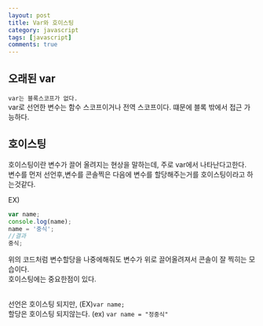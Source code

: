 ```yaml
---
layout: post
title: Var와 호이스팅
category: javascript
tags: [javascript]
comments: true
---
```


## 오래된 var

`var는 블록스코프가 없다.` <br/>
var로 선언한 변수는 함수 스코프이거나 전역 스코프이다. 떄문에 블록 밖에서 접근 가능하다.

## 호이스팅

호이스팅이란 변수가 끌어 올려지는 현상을 말하는데, 주로 var에서 나타난다고한다.<br/>
변수를 먼저 선언후,변수를 콘솔찍은 다음에 변수를 할당해주는거를 호이스팅이라고 하는것같다.

EX)

```javascript
var name;
console.log(name);
name = '중식';
//결과
중식;
```

위의 코드처럼 변수할당을 나중에해줘도 변수가 위로 끌어올려져서 콘솔이 잘 찍히는 모습이다. <br/>
호이스팅에는 중요한점이 있다.<br/><br/>

선언은 호이스팅 되지만, (EX)`var name;` <br/>
할당은 호이스팅 되지않는다. (ex) `var name = "정중식"` <br/><br/>
